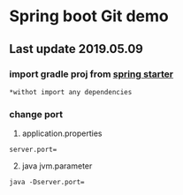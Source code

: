 # Spring boot Git demo
## Last update 2019.05.09

### import gradle proj from [spring starter](https://start.spring.io/)

    *withot import any dependencies
    
### change port
1. application.properties
```
server.port=
``` 
2. java jvm.parameter
```
java -Dserver.port=
```